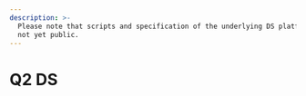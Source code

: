 ```yaml
---
description: >-
  Please note that scripts and specification of the underlying DS platform are
  not yet public.
---
```


# Q2 DS

